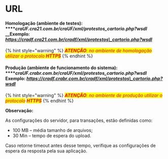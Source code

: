 # URL

#### **Homologação (ambiente de testes):** \*\*\*\*_**craUF**.cra21.com.br/**craUF**/xml/protestos\_cartorio.php?wsdl_ \_\_Exemplo: _https://cradf.cra21.com.br/cradf/xml/protestos\_cartorio.php?wsdl_

{% hint style="warning" %}
_<mark style="color:red;"><mark style="color:red;background-color:yellow;">**ATENÇÃO**<mark style="color:red;background-color:yellow;"></mark><mark style="color:red;"><mark style="color:red;background-color:yellow;">: no ambiente de homologação utilizar o protocolo<mark style="color:red;background-color:yellow;"></mark> <mark style="color:red;"><mark style="color:red;background-color:yellow;"> </mark><mark style="color:red;"><mark style="color:red;background-color:yellow;">**HTTPS**<mark style="color:red;background-color:yellow;"></mark>_
{% endhint %}

#### **Produção (ambiente de funcionamento do sistema):** \*\*\*\*_**craUF**.crabr.com.br/**craUF**/xml/protestos\_cartorio.php?wsdl_ Exemplo: _https://cradf.crabr.com.br/cradf/xml/protestos\_cartorio.php?wsdl_

{% hint style="warning" %}
_<mark style="color:red;background-color:yellow;">**ATENÇÃO**</mark><mark style="color:red;background-color:yellow;">: no ambiente de produção utilizar o protocolo</mark>  <mark style="color:red;background-color:yellow;">**HTTPS**</mark>_
{% endhint %}

**Observação:**

As configurações do servidor, para transações, estão definidas como:

* 100 MB – média tamanho de arquivos;
* 30 Min – tempo de espera do upload.

Caso retorne timeout antes desse tempo, verifique as configurações de espera da resposta pela sua aplicação.
